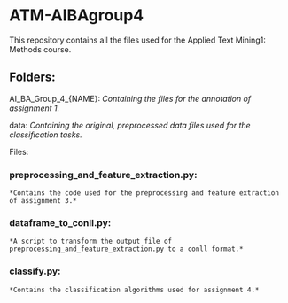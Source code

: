 # ATM-AIBAgroup4
This repository contains all the files used for the Applied Text Mining1: Methods course.

## Folders:

AI_BA_Group_4_{NAME}:
    *Containing the files for the annotation of assignment 1.*

data:
    *Containing the original, preprocessed data files used for the classification tasks.*

Files:

### preprocessing_and_feature_extraction.py:
    *Contains the code used for the preprocessing and feature extraction of assignment 3.*

### dataframe_to_conll.py:
    *A script to transform the output file of preprocessing_and_feature_extraction.py to a conll format.*

### classify.py:
    *Contains the classification algorithms used for assignment 4.*
